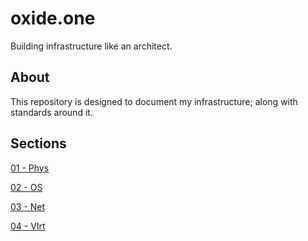 # oxide.one

Building infrastructure like an architect.

## About

This repository is designed to document my infrastructure; along with standards around it.

## Sections

[01 - Phys](01_phys/readme.md)

[02 - OS](02_os/readme.md)

[03 - Net](03_net/readme.md)

[04 - VIrt](04_virt/readme.md)
